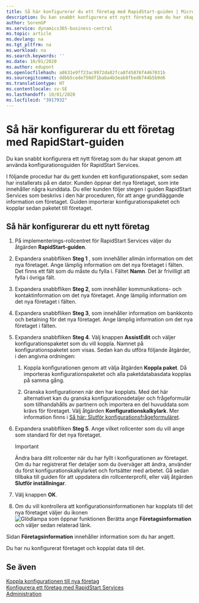 ```yaml
---
title: Så här konfigurerar du ett företag med RapidStart-guiden | Microsoft Docs
description: Du kan snabbt konfigurera ett nytt företag som du har skapat genom att använda konfigurationsguiden för RapidStart Services.
author: SorenGP
ms.service: dynamics365-business-central
ms.topic: article
ms.devlang: na
ms.tgt_pltfrm: na
ms.workload: na
ms.search.keywords: ''
ms.date: 10/01/2020
ms.author: edupont
ms.openlocfilehash: a8631e9ff23ac9972da82fca8f45876f4467031b
ms.sourcegitcommit: ddbb5cede750df1baba4b3eab8fbed6744b5b9d6
ms.translationtype: HT
ms.contentlocale: sv-SE
ms.lasthandoff: 10/01/2020
ms.locfileid: "3917932"
---
```

# <a name="configure-a-company-with-the-rapidstart-wizard"></a>Så här konfigurerar du ett företag med RapidStart-guiden
Du kan snabbt konfigurera ett nytt företag som du har skapat genom att använda konfigurationsguiden för RapidStart Services.

I följande procedur har du gett kunden ett konfigurationspaket, som sedan har installerats på en dator. Kunden öppnar det nya företaget, som inte innehåller några kunddata. Du eller kunden följer stegen i guiden RapidStart Services som beskrivs i den här proceduren, för att ange grundläggande information om företaget. Guiden importerar konfigurationspaketet och kopplar sedan paketet till företaget.  

## <a name="to-configure-a-new-company"></a>Så här konfigurerar du ett nytt företag  
1. På implementerings-rollcentret för RapidStart Services väljer du åtgärden **RapidStart-guiden**.  
2. Expandera snabbfliken **Steg 1** , som innehåller allmän information om det nya företaget. Ange lämplig information om det nya företaget i fälten. Det finns ett fält som du måste du fylla i. Fältet **Namn**. Det är frivilligt att fylla i övriga fält.  
3. Expandera snabbfliken **Steg 2**, som innehåller kommunikations- och kontaktinformation om det nya företaget. Ange lämplig information om det nya företaget i fälten.
4. Expandera snabbfliken **Steg 3**, som innehåller information om bankkonto och betalning för det nya företaget. Ange lämplig information om det nya företaget i fälten.  
5. Expandera snabbfliken **Steg 4**. Välj knappen **AssistEdit** och väljer konfigurationspaketet som du vill koppla. Namnet på konfigurationspaketet som visas. Sedan kan du utföra följande åtgärder, i den angivna ordningen:  

    1. Koppla konfigurationen genom att välja åtgärden **Koppla paket**. Då importeras konfigurationspaketet och alla paketdatabasdata kopplas på samma gång.  

    2. Granska konfigurationen när den har kopplats. Med det här alternativet kan du granska konfigurationsdetaljer och frågeformulär som tillhandahålls av partnern och importera en del huvuddata som krävs för företaget. Välj åtgärden **Konfigurationskalkylark**. Mer information finns i [Så här: Slutför konfigurationsfrågeformuläret](admin-gather-customer-setup-values.md#to-complete-the-configuration-questionnaire).  

6. Expandera snabbfliken **Steg 5**. Ange vilket rollcenter som du vill ange som standard för det nya företaget.  

    > [!IMPORTANT]  
    >  Ändra bara ditt rollcenter när du har fyllt i konfigurationen av företaget. Om du har registrerat fler detaljer som du överväger att ändra, använder du först konfigurationskalkylarket och fortsätter med arbetet. Gå sedan tillbaka till guiden för att uppdatera din rollcenterprofil, eller välj åtgärden **Slutför inställningar**.

7. Välj knappen **OK**.  
8. Om du vill kontrollera att konfigurationsinformationen har kopplats till det nya företaget väljer du ikonen ![Glödlampa som öppnar funktionen Berätta](media/ui-search/search_small.png "Berätta vad du vill göra") ange **Företagsinformation** och väljer sedan relaterad länk.

Sidan **Företagsinformation** innehåller information som du har angett.   

Du har nu konfigurerat företaget och kopplat data till det.  

## <a name="see-also"></a>Se även  
[Koppla konfigurationen till nya företag](admin-apply-configuration-to-new-companies.md)  
[Konfigurera ett företag med RapidStart Services](admin-set-up-a-company-with-rapidstart.md)  
[Administration](admin-setup-and-administration.md)
